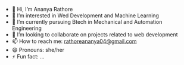 - 👋 Hi, I’m Ananya Rathore
- 👀 I’m interested in Wed Development and Machine Learning 
- 🌱 I’m currently pursuing Btech in Mechanical and Automation Engineering
- 💞️ I’m looking to collaborate on projects related to web development
- 📫 How to reach me: rathoreananya04@gmail.com
- 😄 Pronouns: she/her
- ⚡ Fun fact: ...

<!---
Ananyar16/Ananyar16 is a ✨ special ✨ repository because its `README.md` (this file) appears on your GitHub profile.
You can click the Preview link to take a look at your changes.
--->
